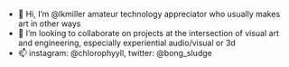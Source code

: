 - 👋 Hi, I’m @lkmiller
amateur technology appreciator who usually makes art in other ways
- 💞️ I’m looking to collaborate on projects at the intersection of visual art and engineering, especially experiential audio/visual or 3d 
- 📫 instagram: @chlorophyyll, twitter: @bong_sludge

<!---
lkmiller/lkmiller is a ✨ special ✨ repository because its `README.md` (this file) appears on your GitHub profile.
You can click the Preview link to take a look at your changes.
--->
